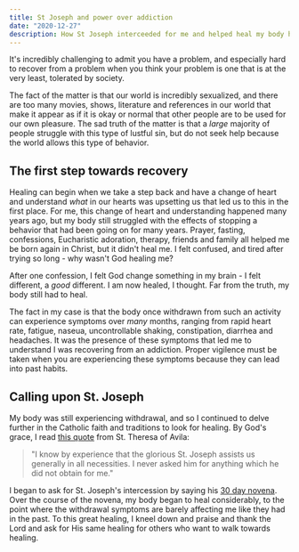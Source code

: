 ```yaml
---
title: St Joseph and power over addiction
date: "2020-12-27"
description: How St Joseph interceeded for me and helped heal my body heal through past sin.
---
```


It's incredibly challenging to admit you have a problem, and especially hard to recover from a problem when you think your problem is one that is at the very least, tolerated by society.

The fact of the matter is that our world is incredibly sexualized, and there are too many movies, shows, literature and references in our world that make it appear as if it is okay or normal that other people are to be used for our own pleasure. The sad truth of the matter is that a _large_ majority of people struggle with this type of lustful sin, but do not seek help because the world allows this type of behavior.

## The first step towards recovery
Healing can begin when we take a step back and have a change of heart and understand _what_ in our hearts was upsetting us that led us to this in the first place. For me, this change of heart and understanding happened many years ago, but my body still struggled with the effects of stopping a behavior that had been going on for many years. Prayer, fasting, confessions, Eucharistic adoration, therapy, friends and family all helped me be born again in Christ, but it didn't heal me. I felt confused, and tired after trying so long - why wasn't God healing me?

After one confession, I felt God change something in my brain - I felt different, a _good_ different. I am now healed, I thought. Far from the truth, my body still had to heal.

The fact in my case is that the body once withdrawn from such an activity can experience symptoms over _many_ months, ranging from rapid heart rate, fatigue, naseua, uncontrollable shaking, constipation, diarrhea and headaches. It was the presence of these symptoms that led me to understand I was recovering from an addiction. Proper vigilence must be taken when you are experiencing these symptoms because they can lead into past habits.

## Calling upon St. Joseph
My body was still experiencing withdrawal, and so I continued to delve further in the Catholic faith and traditions to look for healing. By God's grace, I read [this quote](https://www.ourcatholicprayers.com/prayers-to-st-joseph.html) from St. Theresa of Avila: 

> "I know by experience that the glorious St. Joseph assists us generally in all necessities. I never asked him for anything which he did not obtain for me." 

I began to ask for St. Joseph's intercession by saying his [30 day novena](https://www.ewtn.com/catholicism/devotions/thirty-days-prayer-to-saint-joseph-399). Over the course of the novena, my body began to heal considerably, to the point where the withdrawal symptoms are barely affecting me like they had in the past. To this great healing, I kneel down and praise and thank the Lord and ask for His same healing for others who want to walk towards healing.